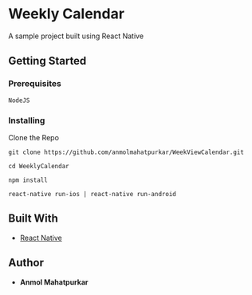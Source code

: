 # Weekly Calendar

A sample project built using React Native

## Getting Started

### Prerequisites

```
NodeJS
```

### Installing

Clone the Repo

```
git clone https://github.com/anmolmahatpurkar/WeekViewCalendar.git

cd WeeklyCalendar

npm install

react-native run-ios | react-native run-android
```

## Built With

* [React Native](https://facebook.github.io/react-native/) 

## Author

* **Anmol Mahatpurkar**

